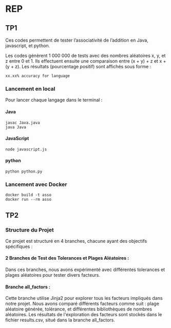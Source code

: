 # REP

## TP1
Ces codes permettent de tester l’associativité de l’addition en Java, javascript, et python.

Les codes génèrent 1 000 000 de tests avec des nombres aléatoires x, y, et z entre 0 et 1.
Ils effectuent ensuite une comparaison entre (x + y) + z et x + (y + z). Les résultats (pourcentage positif) sont affichés sous forme :

`xx.xx% accuracy for language`

### Lancement en local
Pour lancer chaque langage dans le terminal : 

#### Java
```aiignore
javac Java.java
java Java
```

#### JavaScript
```aiignore
node javascript.js
```

#### python
```aiignore
python python.py
```

### Lancement avec Docker

```aiignore
docker build -t asso
docker run --rm asso
```

## TP2
### Structure du Projet

Ce projet est structuré en 4 branches, chacune ayant des objectifs spécifiques :

#### 2 Branches de Test des Tolerances et Plages Aléatoires :
Dans ces branches, nous avons expérimenté avec différentes tolerances et plages aléatoires pour tester divers facteurs.

#### Branche all_factors :
Cette branche utilise Jinja2 pour explorer tous les facteurs impliqués dans notre projet.
Nous avons comparé différents facteurs comme suit : plage aléatoire générée, tolérance, et différentes bibliothèques de nombres aléatoires.
Les résultats de l'exploration des facteurs sont stockés dans le fichier results.csv, situé dans la branche all_factors.
